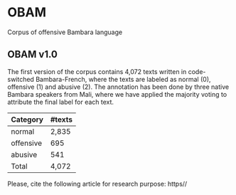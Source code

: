 # OBAM
Corpus of offensive Bambara language

## OBAM v1.0
The first version of the corpus contains 4,072 texts written in code-switched Bambara-French, where the texts are labeled as normal (0), offensive (1) and abusive (2). The annotation has been done by three native Bambara speakers from Mali, where we have applied the majority voting to attribute the final label for each text.

| Category  | #texts |
| --------- | -------|
| normal    |  2,835 |
| offensive |   695  | 
| abusive   |   541  |
| Total     |  4,072 |

Please, cite the following article for research purpose:
https//
